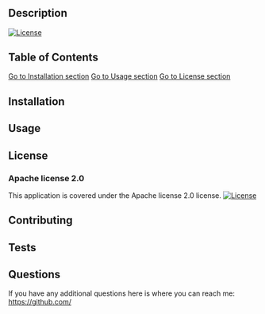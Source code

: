 # 
 
## Description
[![License](https://img.shields.io/badge/License-apache2.0-Brightgreen)](https://docs.github.com/en/github/creating-cloning-and-archiving-repositories/licensing-a-repository)
 
## Table of Contents 
[Go to Installation section](##-installation)
[Go to Usage section](##-usage)
[Go to License section](##-license)

## Installation


## Usage


## License
### Apache license 2.0
This application is covered under the Apache license 2.0 license.
[![License](https://img.shields.io/badge/License-apache2.0-Brightgreen)](https://docs.github.com/en/github/creating-cloning-and-archiving-repositories/licensing-a-repository)

## Contributing


## Tests


## Questions
If you have any additional questions here is where you can reach me: 
https://github.com/

